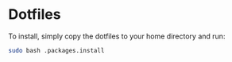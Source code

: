 # Dotfiles

To install, simply copy the dotfiles to your home directory and run:

```bash
sudo bash .packages.install
```
